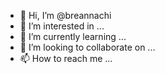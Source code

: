 - 👋 Hi, I’m @breannachi
- 👀 I’m interested in ...
- 🌱 I’m currently learning ...
- 💞️ I’m looking to collaborate on ...
- 📫 How to reach me ...

<!---
breannachi/breannachi is a ✨ special ✨ repository because its `README.md` (this file) appears on your GitHub profile.
You can click the Preview link to take a look at your changes.
--->
